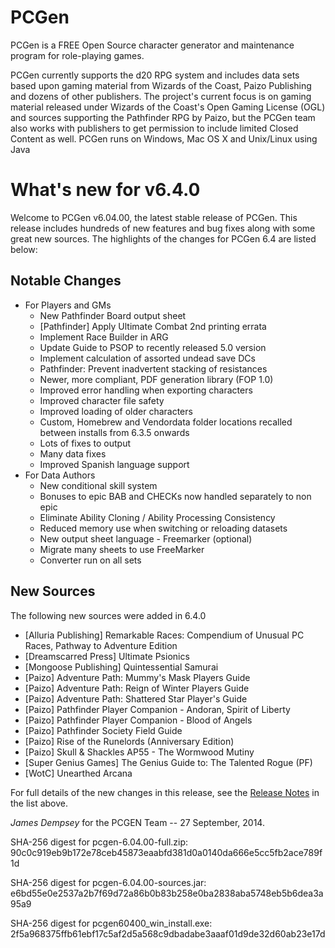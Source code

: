 # PCGen

PCGen is a FREE Open Source character generator and maintenance program for role-playing games.

PCGen currently supports the d20 RPG system and includes data sets based upon gaming material from Wizards of the Coast, Paizo Publishing and dozens of other publishers.
The project's current focus is on gaming material released under Wizards of the Coast's Open Gaming License (OGL) and sources supporting the Pathfinder RPG by Paizo, but the PCGen team also works with publishers to get permission to include limited Closed Content as well.
PCGen runs on Windows, Mac OS X and Unix/Linux using Java

# What's new for v6.4.0

Welcome to PCGen v6.04.00, the latest stable release of PCGen. This release includes hundreds of 
new features and bug fixes along with some great new sources. The highlights of the changes for 
PCGen 6.4 are listed below:

## Notable Changes

*  For Players and GMs
    *  New Pathfinder Board output sheet
    *  [Pathfinder] Apply Ultimate Combat 2nd printing errata
    *  Implement Race Builder in ARG
    *  Update Guide to PSOP to recently released 5.0 version
    *  Implement calculation of assorted undead save DCs
    *  Pathfinder: Prevent inadvertent stacking of resistances
    *  Newer, more compliant, PDF generation library (FOP 1.0)
    *  Improved error handling when exporting characters
    *  Improved character file safety
    *  Improved loading of older characters
    *  Custom, Homebrew and Vendordata folder locations recalled between installs from 6.3.5 onwards
    *  Lots of fixes to output
    *  Many data fixes
    *  Improved Spanish language support
*  For Data Authors
    *  New conditional skill system
    *  Bonuses to epic BAB and CHECKs now handled separately to non epic
    *  Eliminate Ability Cloning / Ability Processing Consistency
    *  Reduced memory use when switching or reloading datasets
    *  New output sheet language - Freemarker (optional)
    *  Migrate many sheets to use FreeMarker
    *  Converter run on all sets


## New Sources

The following new sources were added in 6.4.0

* [Alluria Publishing] Remarkable Races: Compendium of Unusual PC Races, Pathway to Adventure Edition
* [Dreamscarred Press] Ultimate Psionics
* [Mongoose Publishing] Quintessential Samurai
* [Paizo] Adventure Path: Mummy's Mask Players Guide
* [Paizo] Adventure Path: Reign of Winter Players Guide
* [Paizo] Adventure Path: Shattered Star Player's Guide
* [Paizo] Pathfinder Player Companion - Andoran, Spirit of Liberty
* [Paizo] Pathfinder Player Companion - Blood of Angels
* [Paizo] Pathfinder Society Field Guide
* [Paizo] Rise of the Runelords (Anniversary Edition)
* [Paizo] Skull & Shackles AP55 - The Wormwood Mutiny
* [Super Genius Games] The Genius Guide to: The Talented Rogue (PF)
* [WotC] Unearthed Arcana


For full details of the new changes in this release, see the 
[Release Notes](http://sourceforge.net/projects/pcgen/files/PCGen%20Stable/6.04.00/pcgen-release-notes-60400.html/download) in the list above.

*James Dempsey* for the PCGEN Team -- 27 September, 2014.

SHA-256 digest for pcgen-6.04.00-full.zip:
90c0c919eb9b172e78ceb45873eaabfd381d0a0140da666e5cc5fb2ace789f1d

SHA-256 digest for pcgen-6.04.00-sources.jar:
e6bd55e0e2537a2b7f69d72a86b0b83b258e0ba2838aba5748eb5b6dea3a95a9

SHA-256 digest for pcgen60400_win_install.exe:
2f5a968375ffb61ebf17c5af2d5a568c9dbadabe3aaaf01d9de32d60ab23e17d
